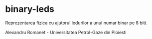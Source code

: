 # binary-leds
Reprezentarea fizica cu ajutorul ledurilor a unui numar binar pe 8 biti.

Alexandru Romanet - Universitatea Petrol-Gaze din Ploiesti

